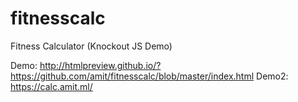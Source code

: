 fitnesscalc
===========

Fitness Calculator (Knockout JS Demo)

Demo: <http://htmlpreview.github.io/?https://github.com/amit/fitnesscalc/blob/master/index.html>
Demo2: <https://calc.amit.ml/>
